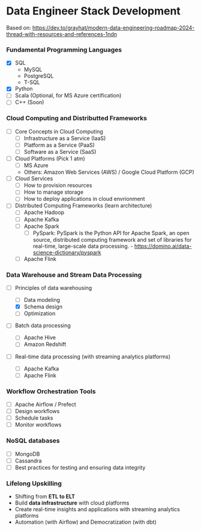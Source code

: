 # Data Engineer Stack Development

Based on: https://dev.to/grayhat/modern-data-engineering-roadmap-2024-thread-with-resources-and-references-1ndn

### Fundamental Programming Languages

- [x] SQL
  - MySQL
  - PostgreSQL
  - T-SQL
- [x] Python
- [ ] Scala (Optional, for MS Azure certification)
- [ ] C++ (Soon)

### Cloud Computing and Distributted Frameworks

- [ ] Core Concepts in Cloud Computing
  - [ ] Infrastructure as a Service (IaaS)
  - [ ] Platform as a Service (PaaS)
  - [ ] Software as a Service (SaaS)
- [ ] Cloud Platforms (Pick 1 atm)
  - [ ] MS Azure
  - Others: Amazon Web Services (AWS) / Google Cloud Platform (GCP)
- [ ] Cloud Services
  - [ ] How to provision resources
  - [ ] How to manage storage
  - [ ] How to deploy applications in cloud envrionment
- [ ] Distributed Computing Frameworks (learn architecture)
  - [ ] Apache Hadoop
  - [ ] Apache Kafka
  - [ ] Apache Spark
    - [ ] PySpark: PySpark is the Python API for Apache Spark, an open source, distributed computing framework and set of libraries for real-time, large-scale data processing. - https://domino.ai/data-science-dictionary/pyspark
  - [ ] Apache Flink

### Data Warehouse and Stream Data Processing

- [ ] Principles of data warehousing

  - [ ] Data modeling
  - [x] Schema design
  - [ ] Optimization

- [ ] Batch data processing

  - [ ] Apache Hive
  - [ ] Amazon Redshift

- [ ] Real-time data processing (with streaming analytics platforms)
  - [ ] Apache Kafka
  - [ ] Apache Flink

### Workflow Orchestration Tools

- [ ] Apache Airflow / Prefect
- [ ] Design workflows
- [ ] Schedule tasks
- [ ] Monitor workflows

### NoSQL databases

- [ ] MongoDB
- [ ] Cassandra
- [ ] Best practices for testing and ensuring data integrity

### Lifelong Upskilling

- Shifting from **ETL to ELT**
- Build **data infrastructure** with cloud platforms
- Create real-time insights and applications with streaming analytics platforms
- Automation (with Airflow) and Democratization (with dbt)
